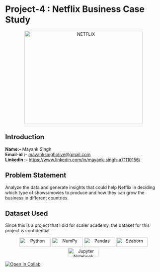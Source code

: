 # Project-4 : Netflix Business Case Study
<div style="text-align:center;">
    <img src="https://variety.com/wp-content/uploads/2020/05/netflix-logo.png" alt="NETFLIX" width="380" height="300">
</div>

## Introduction

<b>Name:-</b> Mayank Singh 
<b><br>Email-id :-</b> mayanksingholive@gmail.com
<b><br>Linkedin :- </b>https://www.linkedin.com/in/mayank-singh-a71110156/

## Problem Statement
Analyze the data and generate insights that could help Netflix in deciding which type of shows/movies to produce and how they can grow the business in different countries.

## Dataset Used
Since this is a project that I did for scaler academy, the dataset for this project is confidential.

<div align="center">

<img src="https://img.shields.io/badge/python-3670A0?style=for-the-badge&logo=python&logoColor=ffdd54" width="100" height="30" alt="Python">
<img src="https://img.shields.io/badge/numpy-%23013243.svg?style=for-the-badge&logo=numpy&logoColor=white" width="100" height="30" alt="NumPy">
<img src="https://img.shields.io/badge/pandas-%23150458.svg?style=for-the-badge&logo=pandas&logoColor=white" width="100" height="30" alt="Pandas">
<img src="https://seaborn.pydata.org/_static/logo-wide-lightbg.svg" width="100" height="30" alt="Seaborn">
<img src="https://img.shields.io/badge/jupyter-%23FA0F00.svg?style=for-the-badge&logo=jupyter&logoColor=white" width="100" height="30" alt="Jupyter Notebook">
</div>

[![Open In Collab](https://colab.research.google.com/assets/colab-badge.svg)](https://colab.research.google.com/drive/1_obhC9hu1WEPr2qUUyoZv2ofoY71etO0?usp=sharing)

